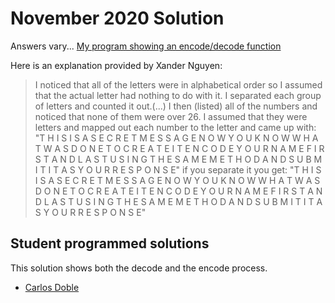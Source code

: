 # November 2020 Solution

Answers vary...
[My program showing an encode/decode function](https://repl.it/@ChadPurdy/November2020PuzzleSolution)


Here is an explanation provided by Xander Nguyen:

> I noticed that all of the letters were in alphabetical order so I assumed that the actual letter had nothing to do with it. I separated each group of letters and counted it out.(...) I then (listed) all of the numbers and noticed that none of them were over 26. I assumed that they were letters and mapped out each number to the letter and came up with:
 > "T H I S I S A S E C R E T M E S S A G E N O W Y O U K N O W W H A T W A S D O N E T O C R E A T E I T E N C O D E Y O U R N A M E F I R S T A N D L A S T U S I N G T H E S A M E M E T H O D A N D S U B M I T I T A S Y O U R R E S P O N S E"
> if you separate it you get:
> "T H I S    I S    A    S E C R E T    M E S S A G E    N O W    Y O U    K N O W            W H A T    W A S    D O N E    T O    C R E A T E    I T    E N C O D E    Y O U R         N A M E    F I R S T    A N D    L A S T    U S I N G    T H E    S A M E     M E T H O D A N D    S U B M I T    I T    A S    Y O U R    R E S P O N S E"


## Student programmed solutions
This solution shows both the decode and the encode process.
* [Carlos Doble](./cdoble_sol.py)